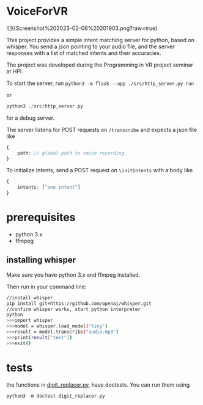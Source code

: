# VoiceForVR 

![]((Screenshot%202023-02-06%20201903.png?raw=true)

This project provides a simple intent matching server for python, based on whisper. You send a json pointing to your audio file, and the server responses with a list of matched intents and their accuracies.

The project was developed during the Programming in VR project seminar at HPI.

To start the server, run
`python3 -m flask --app ./src/http_server.py run`

or

```python
python3 ./src/http_server.py
```

for a debug server.

The server listens for POST requests on `/transcribe` and expects a json file like

```ts
{
    path: // global path to voice recording
}
```

To initialize intents, send a POST request on `\initIntents` with a body like

```ts
{
    intents: ["one intent"]
}
```

# prerequisites

- python 3.x
- ffmpeg

## installing whisper

Make sure you have python 3.x and ffmpeg installed.

Then run in your command line:

```sh
//install whisper
pip install git+https://github.com/openai/whisper.git 
//confirm whisper works, start python interpreter
python
>>>import whisper
>>>model = whisper.load_model("tiny")
>>>result = model.transcribe("audio.mp3")
>>>print(result["text"])
>>>exit()
```

# tests
the functions in [digit_replacer.py](src/digit_replacer.py), have doctests. You can run them using
```py
python3 -m doctest digit_replacer.py
```